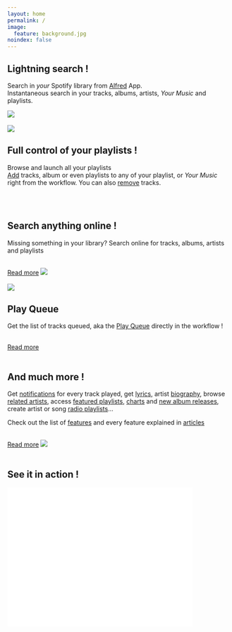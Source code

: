 ```yaml
---
layout: home
permalink: /
image:
  feature: background.jpg
noindex: false
---
```


<sectionleft>
  <leftside>

<h2>Lightning search !</h2>

<p>Search in <em>your</em> Spotify library from <a href="http://www.alfredapp.com">Alfred</a> App.

<br>
Instantaneous search in your tracks, albums, artists, <em>Your Music</em> and playlists.</p>

  </leftside>
  <rightside><!--<a href="{{ site.url }}/images/index1.gif">--><img src="{{ site.url }}/images/index1.jpg"></a></rightside>
</sectionleft>


<br>
<br>


<sectionright>
  <leftside><img src="{{ site.url }}/images/index3.jpg"></a></leftside>
  <rightside>
  
<h2>Full control of your playlists !</h2>

<p>Browse and launch all your playlists
<br>
<a href="{{ site.url }}/articles/add">Add</a> tracks, album or even playlists to any of your playlist, or <em>Your Music</em> right from the workflow.
You can also <a href="{{ site.url }}/articles/remove">remove</a> tracks.</p>

  </rightside>
</sectionright>


<br>
<br>


<sectionleft>
  <leftside>

<h2>Search anything online !</h2>

<p>Missing something in your library? Search online for tracks, albums, artists and playlists</p>

<br>
<a href="{{ site.url }}/articles/search-online" class="btn-success">Read more</a>

  </leftside>
  <rightside><!--<a href="{{ site.url }}/images/index2.gif">--><img src="{{ site.url }}/images/index2.jpg"></a></rightside>
</sectionleft>

<br>
<br>


<sectionright>
  <leftside><img src="{{ site.url }}/images/play-queue2.jpg"></a></leftside>
  <rightside>
  
<h2>Play Queue</h2>

<p>Get the list of tracks queued, aka the <a href="{{ site.url }}/articles/play-queue">Play Queue</a> directly in the workflow !</p>

<br>
<a href="{{ site.url }}/articles/play-queue" class="btn-success">Read more</a>

  </rightside>
</sectionright>


<br>
<br>

<sectionleft>
  <leftside>
  
<h2>And much more !</h2>

<p>Get <a href="{{ site.url }}/articles/now-playing">notifications</a> for every track played, get <a href="{{ site.url }}/articles/lyrics">lyrics</a>, artist <a href="{{ site.url }}/articles/biography">biography</a>, browse <a href="{{ site.url }}/articles/related-artists">related artists</a>, access <a href="{{ site.url }}/articles/featured-playlists">featured playlists</a>, <a href="{{ site.url }}/articles/charts">charts</a> and <a href="{{ site.url }}/articles/new-releases">new album releases</a>, create artist or song <a href="{{ site.url }}/articles/radio-playlists">radio playlists</a>...</p>

<p>Check out the list of <a href="{{ site.url }}/features">features</a> and every feature explained in <a href="{{ site.url }}/articles/">articles</a></p>

<br>
<a href="{{ site.url }}/features" class="btn-success">Read more</a>


  </leftside>
  <rightside><img src="{{ site.url }}/images/biography2.jpg"></a></rightside>
</sectionleft>


<br>
<br>

<sectionleft>
  <youtubeleftside>

<h2>See it in action !</h2>
  </youtubeleftside>
  <youtuberightside><iframe width="420" height="315" src="//www.youtube.com/embed/W0y2aKQQk4A" frameborder="0"> </iframe></youtuberightside>
</sectionleft>

<br>
<br>
